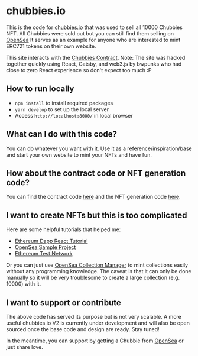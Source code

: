 # chubbies.io
This is the code for [chubbies.io](chubbies.io) that was used to sell all 10000 Chubbies NFT. 
All Chubbies were sold out but you can still find them selling on [OpenSea](https://opensea.io/collection/chubbies)
It serves as an example for anyone who are interested to mint ERC721 tokens on their own website.

This site interacts with the [Chubbies Contract](https://etherscan.io/address/0x1db61fc42a843bad4d91a2d788789ea4055b8613).
Note: The site was hacked together quickly using React, Gatsby, and web3.js by bwpunks who had close to zero React experience so don't expect too much :P

## How to run locally
- `npm install` to install required packages
- `yarn develop` to set up the local server
- Access `http://localhost:8000/` in local browser

## What can I do with this code?
You can do whatever you want with it. Use it as a reference/inspiration/base and start your own website to mint your NFTs and have fun.

## How about the contract code or NFT generation code?
You can find the contract code [here](https://etherscan.io/address/0x1db61fc42a843bad4d91a2d788789ea4055b8613#code) and the NFT generation code [here](https://gist.github.com/bwpunks/3a69e32c58c3e9bb3f4359bc1daa45ba).

## I want to create NFTs but this is too complicated
Here are some helpful tutorials that helped me:
- [Ethereum Dapp React Tutorial](https://www.dappuniversity.com/articles/ethereum-dapp-react-tutorial)
- [OpenSea Sample Project](https://github.com/ProjectOpenSea/opensea-creatures)
- [Ethereum Test Network](https://medium.com/compound-finance/the-beginners-guide-to-using-an-ethereum-test-network-95bbbc85fc1d)

Or you can just use [OpenSea Collection Manager](https://opensea.io/blog/announcements/introducing-the-collection-manager/) to mint collections easily without any programming knowledge. The caveat is that it can only be done manually so it will be very troublesome to create a large collection (e.g. 10000) with it. 

## I want to support or contribute
The above code has served its purpose but is not very scalable. A more useful chubbies.io V2 is currently under development and will also be open sourced once the base code and design are ready. Stay tuned!

In the meantime, you can support by getting a Chubbie from [OpenSea](https://opensea.io/collection/chubbies) or just share love.
